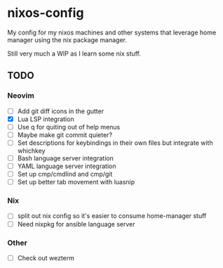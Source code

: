 # nixos-config

My config for my nixos machines and other systems that leverage home manager
using the nix package manager.

Still very much a WIP as I learn some nix stuff.

## TODO

### Neovim

- [ ] Add git diff icons in the gutter
- [x] Lua LSP integration
- [ ] Use q for quiting out of help menus
- [ ] Maybe make git commit quieter?
- [ ] Set descriptions for keybindings in their own files but integrate with whichkey
- [ ] Bash language server integration
- [ ] YAML language server integration
- [ ] Set up cmp/cmdlind and cmp/git
- [ ] Set up better tab movement with luasnip

### Nix

- [ ] split out nix config so it's easier to consume home-manager stuff
- [ ] Need nixpkg for ansible language server

### Other

- [ ] Check out wezterm
